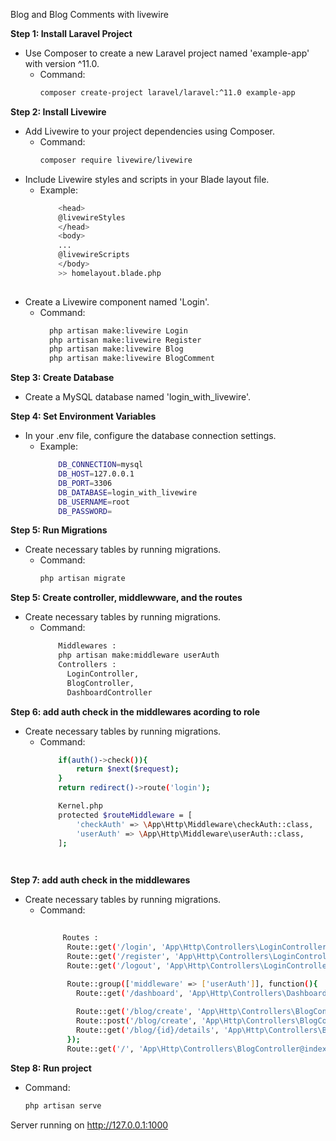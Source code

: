 
Blog and Blog Comments with livewire

**Step 1: Install Laravel Project**
- Use Composer to create a new Laravel project named 'example-app' with version ^11.0.
  - Command: 
    ```bash
    composer create-project laravel/laravel:^11.0 example-app
    ```

**Step 2: Install Livewire**
- Add Livewire to your project dependencies using Composer.
  - Command: 
    ```bash
    composer require livewire/livewire
    ```
- Include Livewire styles and scripts in your Blade layout file.
  - Example: 
    ```bash
        <head>
        @livewireStyles
        </head>
        <body>
        ... 
        @livewireScripts
        </body>
        >> homelayout.blade.php
        
    ```
- Create a Livewire component named 'Login'.
  - Command: 
    ```bash
      php artisan make:livewire Login
      php artisan make:livewire Register
      php artisan make:livewire Blog
      php artisan make:livewire BlogComment
    ```

**Step 3: Create Database**
- Create a MySQL database named 'login_with_livewire'.

**Step 4: Set Environment Variables**
- In your .env file, configure the database connection settings.
  - Example:
    ```bash
        DB_CONNECTION=mysql
        DB_HOST=127.0.0.1
        DB_PORT=3306
        DB_DATABASE=login_with_livewire
        DB_USERNAME=root
        DB_PASSWORD=
    ```

**Step 5: Run Migrations**
- Create necessary tables by running migrations.
  - Command: 
    ```bash
    php artisan migrate
    ```
**Step 5:  Create controller, middlewware, and the routes** 
- Create necessary tables by running migrations.
  - Command: 
    ```bash
        Middlewares : 
        php artisan make:middleware userAuth  
        Controllers :  
          LoginController,
          BlogController, 
          DashboardController

    ```
**Step 6: add auth check in the middlewares acording to role**
- Create necessary tables by running migrations.
  - Command: 
    ```bash
        if(auth()->check()){
            return $next($request);
        }
        return redirect()->route('login');  

        Kernel.php
        protected $routeMiddleware = [
            'checkAuth' => \App\Http\Middleware\checkAuth::class, 
            'userAuth' => \App\Http\Middleware\userAuth::class, 
        ];

         
**Step 7: add auth check in the middlewares**
- Create necessary tables by running migrations.
  - Command: 
    ```bash
        
         Routes :  
          Route::get('/login', 'App\Http\Controllers\LoginController@login')->name('login')->middleware('checkAuth');
          Route::get('/register', 'App\Http\Controllers\LoginController@register')->name('register')->middleware('checkAuth');
          Route::get('/logout', 'App\Http\Controllers\LoginController@logout')->name('logout'); 

          Route::group(['middleware' => ['userAuth']], function(){
            Route::get('/dashboard', 'App\Http\Controllers\DashboardController@dashboard')->name('user.dashboard');
          
            Route::get('/blog/create', 'App\Http\Controllers\BlogController@create')->name('user.blogs.create');
            Route::post('/blog/create', 'App\Http\Controllers\BlogController@store')->name('user.blogs.create');
            Route::get('/blog/{id}/details', 'App\Http\Controllers\BlogController@detail')->name('home.blogs.detail');  
          });
          Route::get('/', 'App\Http\Controllers\BlogController@index')->name('user.blogs.index');

    ```

 
 **Step 8: Run project**
  - Command: 
    ```bash
    php artisan serve
    ```
  Server running on http://127.0.0.1:1000